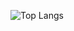 ![Top Langs](https://github-readme-stats.vercel.app/api/top-langs/?username=sungKyan&layout=compact)


<!---
sungKyan/sungKyan is a ✨ special ✨ repository because its `README.md` (this file) appears on your GitHub profile.
You can click the Preview link to take a look at your changes.
--->
